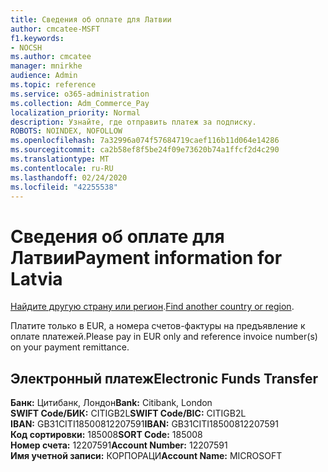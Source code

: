 ```yaml
---
title: Сведения об оплате для Латвии
author: cmcatee-MSFT
f1.keywords:
- NOCSH
ms.author: cmcatee
manager: mnirkhe
audience: Admin
ms.topic: reference
ms.service: o365-administration
ms.collection: Adm_Commerce_Pay
localization_priority: Normal
description: Узнайте, где отправить платеж за подписку.
ROBOTS: NOINDEX, NOFOLLOW
ms.openlocfilehash: 7a32996a074f57684719caef116b11d064e14286
ms.sourcegitcommit: ca2b58ef8f5be24f09e73620b74a1ffcf2d4c290
ms.translationtype: MT
ms.contentlocale: ru-RU
ms.lasthandoff: 02/24/2020
ms.locfileid: "42255538"
---
```

# <a name="payment-information-for-latvia"></a><span data-ttu-id="396f1-103">Сведения об оплате для Латвии</span><span class="sxs-lookup"><span data-stu-id="396f1-103">Payment information for Latvia</span></span>

<span data-ttu-id="396f1-104">[Найдите другую страну или регион](../billing-and-payments/pay-for-your-subscription.md).</span><span class="sxs-lookup"><span data-stu-id="396f1-104">[Find another country or region](../billing-and-payments/pay-for-your-subscription.md).</span></span>

<span data-ttu-id="396f1-105">Платите только в EUR, а номера счетов-фактуры на предъявление к оплате платежей.</span><span class="sxs-lookup"><span data-stu-id="396f1-105">Please pay in EUR only and reference invoice number(s) on your payment remittance.</span></span>

## <a name="electronic-funds-transfer"></a><span data-ttu-id="396f1-106">Электронный платеж</span><span class="sxs-lookup"><span data-stu-id="396f1-106">Electronic Funds Transfer</span></span>

<span data-ttu-id="396f1-107">**Банк:** Цитибанк, Лондон</span><span class="sxs-lookup"><span data-stu-id="396f1-107">**Bank:** Citibank, London</span></span>  
<span data-ttu-id="396f1-108">**SWIFT Code/БИК:** CITIGB2L</span><span class="sxs-lookup"><span data-stu-id="396f1-108">**SWIFT Code/BIC:** CITIGB2L</span></span>  
<span data-ttu-id="396f1-109">**IBAN:** GB31CITI18500812207591</span><span class="sxs-lookup"><span data-stu-id="396f1-109">**IBAN:** GB31CITI18500812207591</span></span>  
<span data-ttu-id="396f1-110">**Код сортировки:** 185008</span><span class="sxs-lookup"><span data-stu-id="396f1-110">**SORT Code:** 185008</span></span>  
<span data-ttu-id="396f1-111">**Номер счета:** 12207591</span><span class="sxs-lookup"><span data-stu-id="396f1-111">**Account Number:** 12207591</span></span>  
<span data-ttu-id="396f1-112">**Имя учетной записи:** КОРПОРАЦИ</span><span class="sxs-lookup"><span data-stu-id="396f1-112">**Account Name:** MICROSOFT</span></span>